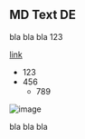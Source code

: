 ## MD Text DE

bla bla bla 123

[link](https://www.google.com)

  * 123
  * 456
    * 789

![image](/images/testing.jpg)  


bla bla bla

